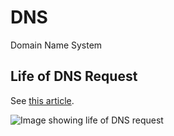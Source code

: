 # DNS

Domain Name System

## Life of DNS Request
See [this article](https://wizardzines.com/comics/life-of-a-dns-query/).

![Image showing life of DNS request](https://wizardzines.com/images/uploads/life-of-a-dns-query-updated.png)